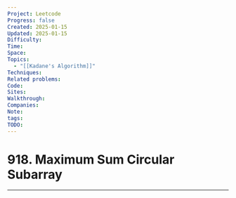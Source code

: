 ```yaml
---
Project: Leetcode
Progress: false
Created: 2025-01-15
Updated: 2025-01-15
Difficulty: 
Time: 
Space: 
Topics:
  - "[[Kadane's Algorithm]]"
Techniques: 
Related problems: 
Code: 
Sites: 
Walkthrough: 
Companies: 
Note: 
tags: 
TODO: 
---
```

# 918. Maximum Sum Circular Subarray
---
